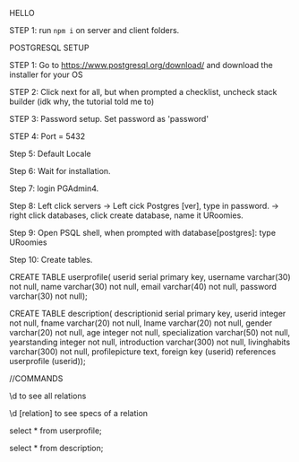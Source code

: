 HELLO

STEP 1: run `npm i` on server and client folders. 

POSTGRESQL SETUP

STEP 1: Go to https://www.postgresql.org/download/ and download the installer for your OS 

STEP 2: Click next for all, but when prompted a checklist, uncheck stack builder (idk why, the tutorial told me to)

STEP 3: Password setup. Set password as 'password' 

STEP 4: Port = 5432

Step 5: Default Locale 

Step 6: Wait for installation. 

Step 7: login PGAdmin4.

Step 8: Left click servers -> Left cick Postgres [ver], type in password. -> right click databases, click create database, name it URoomies. 

Step 9: Open PSQL shell, when prompted with database[postgres]: type URoomies

Step 10: Create tables. 

CREATE TABLE userprofile(
userid serial primary key, 
username varchar(30) not null, 
name varchar(30) not null, 
email varchar(40) not null,
password varchar(30) not null); 

CREATE TABLE description( 
descriptionid serial primary key, 
userid integer not null, 
fname varchar(20) not null, 
lname varchar(20) not null, 
gender varchar(20) not null, 
age integer not null, 
specialization varchar(50) not null, 
yearstanding integer not null, 
introduction varchar(300) not null, 
livinghabits varchar(300) not null, 
profilepicture text, 
foreign key (userid) references userprofile (userid)); 

//COMMANDS 

\d to see all relations 

\d [relation] to see specs of a relation

select * from userprofile; 

select * from description;


